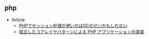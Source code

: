 ## php

+ Article
    + [PHPでセッション処理が遅いのはGCのせいかもしれない](https://tech.innovator.jp.net/entry/2018/10/26/163026)
    + [独立したコアレイヤパターンによる PHP アプリケーションの実装](https://speakerdeck.com/shin1x1/phpcon2018-independent-core-layer-pattern)
